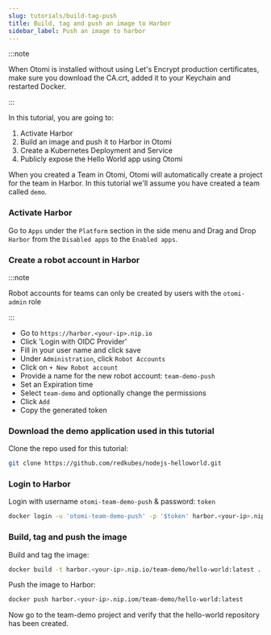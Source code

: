 ```yaml
---
slug: tutorials/build-tag-push
title: Build, tag and push an image to Harbor
sidebar_label: Push an image to harbor
---
```


:::note

When Otomi is installed without using Let's Encrypt production certificates, make sure you download the CA.crt, added it to your Keychain and restarted Docker.

:::

In this tutorial, you are going to:

1. Activate Harbor
2. Build an image and push it to Harbor in Otomi
3. Create a Kubernetes Deployment and Service
4. Publicly expose the Hello World app using Otomi

When you created a Team in Otomi, Otomi will automatically create a project for the team in Harbor. In this tutorial we'll assume you have created a team called `demo`.

### Activate Harbor

Go to `Apps` under the `Platform` section in the side menu and Drag and Drop `Harbor` from the `Disabled apps` to the `Enabled apps`.

### Create a robot account in Harbor

:::note

Robot accounts for teams can only be created by users with the `otomi-admin` role

:::

- Go to `https://harbor.<your-ip>.nip.io`
- Click 'Login with OIDC Provider'
- Fill in your user name and click save
- Under `Administration`, click `Robot Accounts`
- Click on `+ New Robot account`
- Provide a name for the new robot account: `team-demo-push`
- Set an Expiration time
- Select `team-demo` and optionally change the permissions
- Click `Add`
- Copy the generated token


### Download the demo application used in this tutorial

Clone the repo used for this tutorial:

```bash
git clone https://github.com/redkubes/nodejs-helloworld.git
```

### Login to Harbor

Login with username `otomi-team-demo-push` & password: `token`

```bash
docker login -u 'otomi-team-demo-push' -p '$token' harbor.<your-ip>.nip.io
```

### Build, tag and push the image

Build and tag the image:

```bash
docker build -t harbor.<your-ip>.nip.io/team-demo/hello-world:latest .
```

Push the image to Harbor:

```bash
docker push harbor.<your-ip>.nip.iom/team-demo/hello-world:latest
```

Now go to the team-demo project and verify that the hello-world repository has been created.
